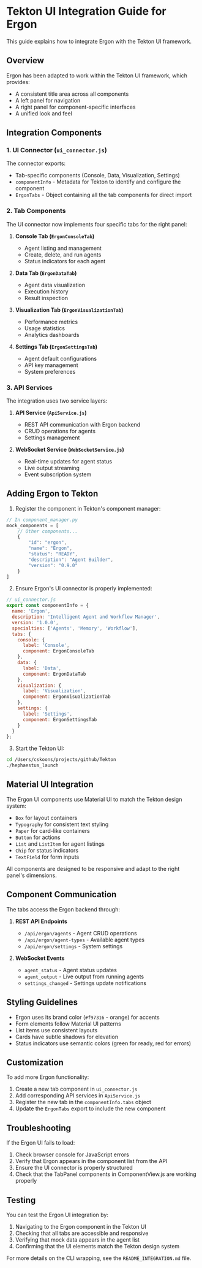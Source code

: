 # Tekton UI Integration Guide for Ergon

This guide explains how to integrate Ergon with the Tekton UI framework.

## Overview

Ergon has been adapted to work within the Tekton UI framework, which provides:

- A consistent title area across all components
- A left panel for navigation
- A right panel for component-specific interfaces
- A unified look and feel

## Integration Components

### 1. UI Connector (`ui_connector.js`)

The connector exports:

- Tab-specific components (Console, Data, Visualization, Settings)
- `componentInfo` - Metadata for Tekton to identify and configure the component
- `ErgonTabs` - Object containing all the tab components for direct import

### 2. Tab Components

The UI connector now implements four specific tabs for the right panel:

1. **Console Tab (`ErgonConsoleTab`)**
   - Agent listing and management
   - Create, delete, and run agents
   - Status indicators for each agent

2. **Data Tab (`ErgonDataTab`)**
   - Agent data visualization
   - Execution history
   - Result inspection

3. **Visualization Tab (`ErgonVisualizationTab`)**
   - Performance metrics
   - Usage statistics
   - Analytics dashboards

4. **Settings Tab (`ErgonSettingsTab`)**
   - Agent default configurations
   - API key management
   - System preferences

### 3. API Services

The integration uses two service layers:

1. **API Service (`ApiService.js`)**
   - REST API communication with Ergon backend
   - CRUD operations for agents
   - Settings management

2. **WebSocket Service (`WebSocketService.js`)**
   - Real-time updates for agent status
   - Live output streaming
   - Event subscription system

## Adding Ergon to Tekton

1. Register the component in Tekton's component manager:

```javascript
// In component_manager.py
mock_components = [
    // Other components...
    {
        "id": "ergon",
        "name": "Ergon",
        "status": "READY",
        "description": "Agent Builder",
        "version": "0.9.0"
    }
]
```

2. Ensure Ergon's UI connector is properly implemented:

```javascript
// ui_connector.js
export const componentInfo = {
  name: 'Ergon',
  description: 'Intelligent Agent and Workflow Manager',
  version: '1.0.0',
  specialties: ['Agents', 'Memory', 'Workflow'],
  tabs: {
    console: {
      label: 'Console',
      component: ErgonConsoleTab
    },
    data: {
      label: 'Data',
      component: ErgonDataTab
    },
    visualization: {
      label: 'Visualization',
      component: ErgonVisualizationTab
    },
    settings: {
      label: 'Settings',
      component: ErgonSettingsTab
    }
  }
};
```

3. Start the Tekton UI:

```bash
cd /Users/cskoons/projects/github/Tekton
./hephaestus_launch
```

## Material UI Integration

The Ergon UI components use Material UI to match the Tekton design system:

- `Box` for layout containers
- `Typography` for consistent text styling
- `Paper` for card-like containers
- `Button` for actions
- `List` and `ListItem` for agent listings
- `Chip` for status indicators
- `TextField` for form inputs

All components are designed to be responsive and adapt to the right panel's dimensions.

## Component Communication

The tabs access the Ergon backend through:

1. **REST API Endpoints**
   - `/api/ergon/agents` - Agent CRUD operations
   - `/api/ergon/agent-types` - Available agent types
   - `/api/ergon/settings` - System settings

2. **WebSocket Events**
   - `agent_status` - Agent status updates
   - `agent_output` - Live output from running agents
   - `settings_changed` - Settings update notifications

## Styling Guidelines

- Ergon uses its brand color (`#f97316` - orange) for accents
- Form elements follow Material UI patterns
- List items use consistent layouts
- Cards have subtle shadows for elevation
- Status indicators use semantic colors (green for ready, red for errors)

## Customization

To add more Ergon functionality:

1. Create a new tab component in `ui_connector.js`
2. Add corresponding API services in `ApiService.js`
3. Register the new tab in the `componentInfo.tabs` object
4. Update the `ErgonTabs` export to include the new component

## Troubleshooting

If the Ergon UI fails to load:

1. Check browser console for JavaScript errors
2. Verify that Ergon appears in the component list from the API
3. Ensure the UI connector is properly structured
4. Check that the TabPanel components in ComponentView.js are working properly

## Testing

You can test the Ergon UI integration by:

1. Navigating to the Ergon component in the Tekton UI
2. Checking that all tabs are accessible and responsive
3. Verifying that mock data appears in the agent list
4. Confirming that the UI elements match the Tekton design system

For more details on the CLI wrapping, see the `README_INTEGRATION.md` file.